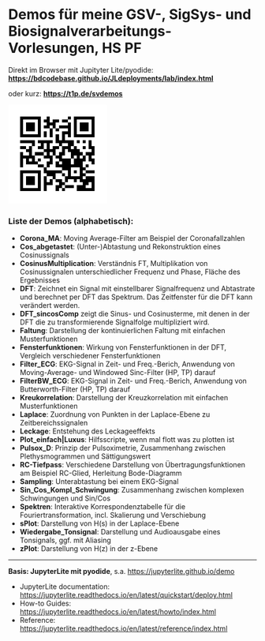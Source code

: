 #  Demos für meine GSV-, SigSys- und Biosignalverarbeitungs-Vorlesungen, HS PF

Direkt im Browser mit Jupityter Lite/pyodide:
**https://bdcodebase.github.io/JLdeployments/lab/index.html**

oder kurz: **https://t1p.de/svdemos**

![QR Code](QR_t1p-de-svdemos.png)

### Liste der Demos (alphabetisch):
- **Corona_MA**: Moving Average-Filter am Beispiel der Coronafallzahlen
- **Cos_abgetastet**: (Unter-)Abtastung und Rekonstruktion eines Cosinussignals
- **CosinusMultiplication**: Verständnis FT, Multiplikation von Cosinussignalen unterschiedlicher Frequenz und Phase, Fläche des Ergebnisses
- **DFT**: Zeichnet ein Signal mit einstellbarer Signalfrequenz und Abtastrate und berechnet per DFT das Spektrum. Das Zeitfenster für die DFT kann verändert werden.
- **DFT_sincosComp** zeigt die Sinus- und Cosinusterme, mit denen in der DFT die zu transformierende Signalfolge multipliziert wird.
- **Faltung**: Darstellung der kontinuierlichen Faltung mit einfachen Musterfunktionen
- **Fensterfunktionen**: Wirkung von Fensterfunktionen in der DFT, Vergleich verschiedener Fensterfunktionen
- **Filter_ECG**: EKG-Signal in Zeit- und Freq.-Berich, Anwendung von Moving-Average- und Windowed Sinc-Filter (HP, TP) darauf
- **FilterBW_ECG**: EKG-Signal in Zeit- und Freq.-Berich, Anwendung von Butterworth-Filter (HP, TP) darauf
- **Kreukorrelation**: Darstellung der Kreuzkorrelation mit einfachen Musterfunktionen
- **Laplace**: Zuordnung von Punkten in der Laplace-Ebene zu Zeitbereichssignalen
- **Leckage**: Entstehung des Leckageeffekts
- **Plot_einfach|Luxus**: Hilfsscripte, wenn mal flott was zu plotten ist
- **Pulsox_D**: Prinzip der Pulsoximetrie, Zusammenhang zwischen Plethysmogrammen und Sättigungswert
- **RC-Tiefpass**: Verschiedene Darstellung von Übertragungsfunktionen am Beispiel RC-Glied, Herleitung Bode-Diagramm 
- **Sampling**: Unterabtastung bei einem EKG-Signal
- **Sin_Cos_Kompl_Schwingung**: Zusammenhang zwischen komplexen Schwingungen und Sin/Cos
- **Spektren**: Interaktive Korrespondenztabelle für die Fouriertransformation, incl. Skalierung und Verschiebung
- **sPlot**: Darstellung von H(s) in der Laplace-Ebene
- **Wiedergabe_Tonsignal**: Darstellung und Audioausgabe eines Tonsignals, ggf. mit Aliasing
- **zPlot**: Darstellung von H(z) in der z-Ebene

---

**Basis: JupyterLite mit pyodide**, s.a. https://jupyterlite.github.io/demo
- JupyterLite documentation: https://jupyterlite.readthedocs.io/en/latest/quickstart/deploy.html
- How-to Guides: https://jupyterlite.readthedocs.io/en/latest/howto/index.html
- Reference: https://jupyterlite.readthedocs.io/en/latest/reference/index.html


